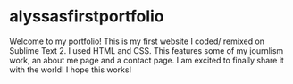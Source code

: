 # alyssasfirstportfolio
Welcome to my portfolio! This is my first website I coded/ remixed on Sublime Text 2. I used HTML and CSS. This features some of my journlism work, an about me page and a contact page. I am excited to finally share it with the world!
I hope this works!
